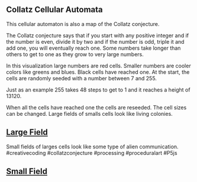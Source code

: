 ## Collatz Cellular Automata

This cellular automaton is also a map of the Collatz conjecture.  

The Collatz conjecture says that if you start with any positive integer and if the number is even, divide it by two and if the number is odd, triple it and add one, you will eventually reach one. Some numbers take longer than others to get to one as they grow to very large numbers. 

In this visualization large numbers are red cells. Smaller numbers are cooler colors like greens and blues. Black cells have reached one. At the start, the cells are randomly seeded with a number between 7 and 255.  

Just as an example 255 takes 48 steps to get to 1 and it reaches a height of 13120. 

When all the cells have reached one the cells are reseeded. The cell sizes can be changed.  Large fields of  smalls cells look like living colonies. 

## [Large Field](https://editor.p5js.org/greggelong/present/itruW0LPl)

Small fields of larges cells look like some type of alien communication.    #creativecoding #collatzconjecture #processing #proceduralart #P5js

## [Small Field](https://editor.p5js.org/greggelong/present/fcll_Ix5q)
